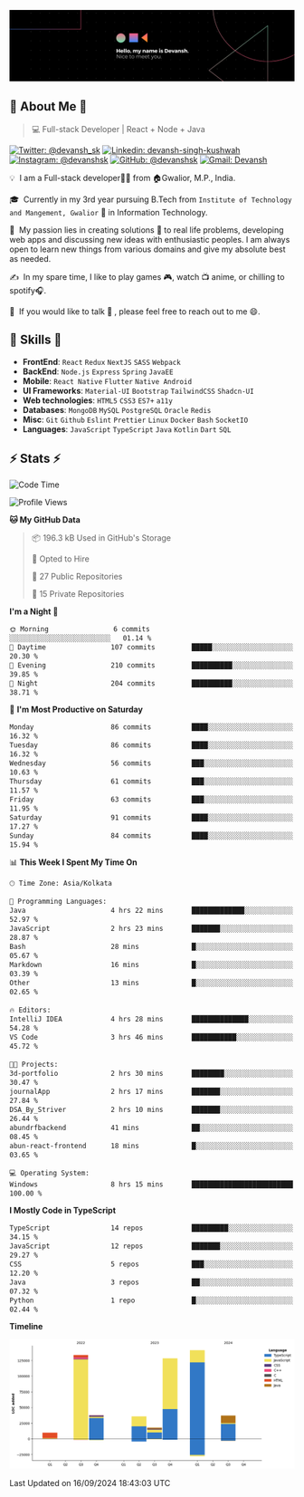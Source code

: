 ![Banner](./Devansh%20Singh%20Banner.png)

## 👋 About Me 👋

> 💻 Full-stack Developer | React + Node + Java

[![Twitter: @devansh_sk](https://img.shields.io/twitter/follow/devansh_sk?style=social)](https://twitter.com/devansh_sk)
[![Linkedin: devansh-singh-kushwah](https://img.shields.io/badge/-Devansh%20Singh%20Kushwah-blue?style=flat-square&logo=Linkedin&logoColor=white&link=https://www.linkedin.com/in/devanshsk/)](https://www.linkedin.com/in/devanshsk/)
[![Instagram: @devanshsk](https://img.shields.io/badge/-devanshsk-E4405F?style=flat-square&logo=instagram&logoColor=white)](https://instagram.com/devanshsk)
[![GitHub: @devanshsk](https://img.shields.io/github/followers/devanshsk?label=follow&style=social)](https://github.com/devanshsk)
[![Gmail: Devansh](https://img.shields.io/badge/Gmail-D14836?style=flat-square&logo=gmail&logoColor=white)](mailto:work.devanshsk@gmail.com)

💡 &nbsp;I am a Full-stack developer🧑‍💻 from 🏠Gwalior, M.P., India.

🎓 &nbsp;Currently in my 3rd year pursuing B.Tech from `Institute of Technology and Mangement, Gwalior` 🏫 in Information Technology.

🌱 &nbsp;My passion lies in creating solutions 🚩 to real life problems, developing web apps and discussing new ideas with enthusiastic peoples.
I am always open to learn new things from various domains and give my absolute best as needed.

✍️ &nbsp;In my spare time, I like to play games 🎮, watch 📺 anime, or chilling to spotify🎧.

💬 &nbsp;If you would like to talk 👋 , please feel free to reach out to me 😄.

##  🎉 Skills  🎉
- **FrontEnd**: `React` `Redux` `NextJS` `SASS` `Webpack`
- **BackEnd**: `Node.js` `Express` `Spring` `JavaEE`
- **Mobile**: `React Native` `Flutter` `Native Android`
- **UI Frameworks**: `Material-UI` `Bootstrap` `TailwindCSS` `Shadcn-UI`
- **Web technologies**: `HTML5` `CSS3` `ES7+` `a11y`
- **Databases**: `MongoDB` `MySQL` `PostgreSQL` `Oracle` `Redis`
- **Misc**: `Git` `Github` `Eslint` `Prettier` `Linux` `Docker` `Bash` `SocketIO`
- **Languages**: `JavaScript` `TypeScript` `Java` `Kotlin` `Dart` `SQL`

## ⚡ Stats ⚡
<!--START_SECTION:waka-->
![Code Time](http://img.shields.io/badge/Code%20Time-251%20hrs%207%20mins-blue)

![Profile Views](http://img.shields.io/badge/Profile%20Views-8-blue)

**🐱 My GitHub Data** 

> 📦 196.3 kB Used in GitHub's Storage 
 > 
> 💼 Opted to Hire
 > 
> 📜 27 Public Repositories 
 > 
> 🔑 15 Private Repositories 
 > 
**I'm a Night 🦉** 

```text
🌞 Morning                6 commits           ░░░░░░░░░░░░░░░░░░░░░░░░░   01.14 % 
🌆 Daytime                107 commits         █████░░░░░░░░░░░░░░░░░░░░   20.30 % 
🌃 Evening                210 commits         ██████████░░░░░░░░░░░░░░░   39.85 % 
🌙 Night                  204 commits         ██████████░░░░░░░░░░░░░░░   38.71 % 
```
📅 **I'm Most Productive on Saturday** 

```text
Monday                   86 commits          ████░░░░░░░░░░░░░░░░░░░░░   16.32 % 
Tuesday                  86 commits          ████░░░░░░░░░░░░░░░░░░░░░   16.32 % 
Wednesday                56 commits          ███░░░░░░░░░░░░░░░░░░░░░░   10.63 % 
Thursday                 61 commits          ███░░░░░░░░░░░░░░░░░░░░░░   11.57 % 
Friday                   63 commits          ███░░░░░░░░░░░░░░░░░░░░░░   11.95 % 
Saturday                 91 commits          ████░░░░░░░░░░░░░░░░░░░░░   17.27 % 
Sunday                   84 commits          ████░░░░░░░░░░░░░░░░░░░░░   15.94 % 
```


📊 **This Week I Spent My Time On** 

```text
🕑︎ Time Zone: Asia/Kolkata

💬 Programming Languages: 
Java                     4 hrs 22 mins       █████████████░░░░░░░░░░░░   52.97 % 
JavaScript               2 hrs 23 mins       ███████░░░░░░░░░░░░░░░░░░   28.87 % 
Bash                     28 mins             █░░░░░░░░░░░░░░░░░░░░░░░░   05.67 % 
Markdown                 16 mins             █░░░░░░░░░░░░░░░░░░░░░░░░   03.39 % 
Other                    13 mins             █░░░░░░░░░░░░░░░░░░░░░░░░   02.65 % 

🔥 Editors: 
IntelliJ IDEA            4 hrs 28 mins       ██████████████░░░░░░░░░░░   54.28 % 
VS Code                  3 hrs 46 mins       ███████████░░░░░░░░░░░░░░   45.72 % 

🐱‍💻 Projects: 
3d-portfolio             2 hrs 30 mins       ████████░░░░░░░░░░░░░░░░░   30.47 % 
journalApp               2 hrs 17 mins       ███████░░░░░░░░░░░░░░░░░░   27.84 % 
DSA_By_Striver           2 hrs 10 mins       ███████░░░░░░░░░░░░░░░░░░   26.44 % 
abundrfbackend           41 mins             ██░░░░░░░░░░░░░░░░░░░░░░░   08.45 % 
abun-react-frontend      18 mins             █░░░░░░░░░░░░░░░░░░░░░░░░   03.65 % 

💻 Operating System: 
Windows                  8 hrs 15 mins       █████████████████████████   100.00 % 
```

**I Mostly Code in TypeScript** 

```text
TypeScript               14 repos            █████████░░░░░░░░░░░░░░░░   34.15 % 
JavaScript               12 repos            ███████░░░░░░░░░░░░░░░░░░   29.27 % 
CSS                      5 repos             ███░░░░░░░░░░░░░░░░░░░░░░   12.20 % 
Java                     3 repos             ██░░░░░░░░░░░░░░░░░░░░░░░   07.32 % 
Python                   1 repo              █░░░░░░░░░░░░░░░░░░░░░░░░   02.44 % 
```



**Timeline**

![Lines of Code chart](https://raw.githubusercontent.com/DevanshSK/DevanshSK/main/assets/bar_graph.png)


 Last Updated on 16/09/2024 18:43:03 UTC
<!--END_SECTION:waka-->
